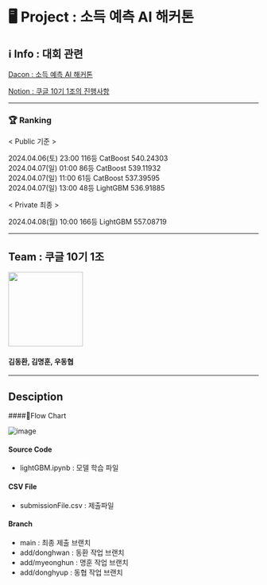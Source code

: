 # 🖥  Project : 소득 예측 AI 해커톤

## ℹ Info : 대회 관련

[Dacon : 소득 예측 AI 해커톤](https://dacon.io/competitions/official/236230/overview/description)

[Notion : 쿠글 10기 1조의 진행사항](https://lemon-paw-6c8.notion.site/EDA-6a386e559814455ba3ca28df096771f8?pvs=4)

---

### 🏆  Ranking

< Public 기준 >  

2024.04.06(토) 23:00 116등 CatBoost 540.24303    
2024.04.07(일) 01:00  86등 CatBoost 539.11932  
2024.04.07(일) 11:00  61등 CatBoost 537.39595  
2024.04.07(일) 13:00  48등 LightGBM 536.91885

< Private 최종 >  

2024.04.08(월) 10:00 166등 LightGBM 557.08719


---

## Team : 쿠글 10기 1조

<img src="https://github.com/forwarder1121/AI-Income-Prediction-Hackathon/assets/66872094/de024666-95af-48d7-b80e-89e1bc79e02a" width="150" height="150"/>

#### 김동환, 김명훈, 우동협

---

## Desciption

####Flow Chart   

![image](https://github.com/forwarder1121/AI_Hackathon_Income_Prediction/assets/66872094/6bf08043-2fe1-441b-9722-d0d3e0b5d12c)


#### Source Code

-   lightGBM.ipynb : 모델 학습 파일   


#### CSV File

-   submissionFile.csv : 제출파일   

#### Branch

-    main : 최종 제출 브랜치   
-    add/donghwan : 동환 작업 브랜치    
-    add/myeonghun : 명훈 작업 브랜치   
-    add/donghyup : 동협 작업 브랜치   
